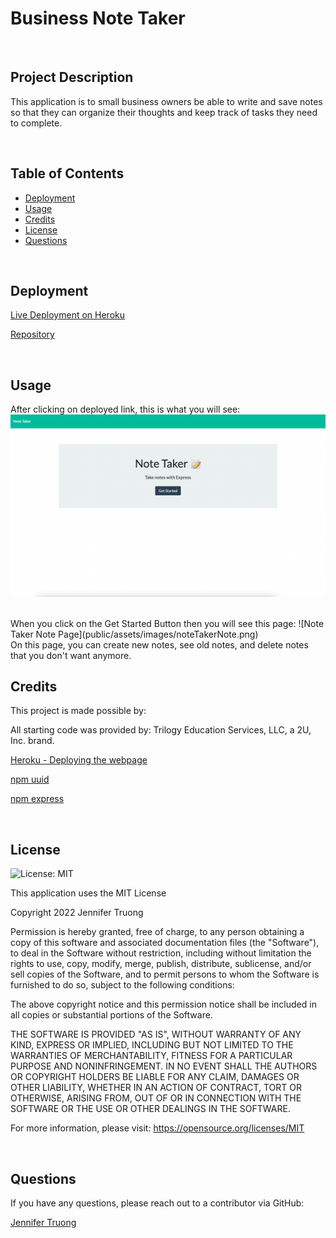# Business Note Taker

<br/>

## Project Description

This application is to small business owners be able to write and save notes so that they can organize their thoughts and keep track of tasks they need to complete.

<br/>

## Table of Contents
- [Deployment](#installation)
- [Usage](#usage)
- [Credits](#credits)
- [License](#license)
- [Questions](#questions)

<br/>

## Deployment
  
[Live Deployment on Heroku](https://immense-reaches-19218.herokuapp.com/)


[Repository](https://github.com/jentruong09/businessNoteTaker)



<br/>

## Usage

After clicking on deployed link, this is what you will see:
![Note Taker Home Page](public/assets/images/noteTakerHome.png)

<br>
When you click on the Get Started Button then you will see this page:
![Note Taker Note Page](public/assets/images/noteTakerNote.png)

<br/>
On this page, you can create new notes, see old notes, and delete notes that you don't want anymore.
<br/>

## Credits
This project is made possible by:

All starting code was provided by: Trilogy Education Services, LLC, a 2U, Inc. brand.

[Heroku - Deploying the webpage](https://trailhead.salesforce.com/en/content/learn/trails/heroku_enterprise)

[npm uuid](https://www.npmjs.com/package/uuid)

[npm express](https://www.npmjs.com/package/express)

<br/>

## License 
![License: MIT](https://img.shields.io/badge/License-MIT-yellow.svg)
  
This application uses the MIT License

Copyright 2022 Jennifer Truong

Permission is hereby granted, free of charge, to any person obtaining a copy of this software and associated documentation files (the "Software"), to deal in the Software without restriction, including without limitation the rights to use, copy, modify, merge, publish, distribute, sublicense, and/or sell copies of the Software, and to permit persons to whom the Software is furnished to do so, subject to the following conditions:

The above copyright notice and this permission notice shall be included in all copies or substantial portions of the Software.

THE SOFTWARE IS PROVIDED "AS IS", WITHOUT WARRANTY OF ANY KIND, EXPRESS OR IMPLIED, INCLUDING BUT NOT LIMITED TO THE WARRANTIES OF MERCHANTABILITY, FITNESS FOR A PARTICULAR PURPOSE AND NONINFRINGEMENT. IN NO EVENT SHALL THE AUTHORS OR COPYRIGHT HOLDERS BE LIABLE FOR ANY CLAIM, DAMAGES OR OTHER LIABILITY, WHETHER IN AN ACTION OF CONTRACT, TORT OR OTHERWISE, ARISING FROM, OUT OF OR IN CONNECTION WITH THE SOFTWARE OR THE USE OR OTHER DEALINGS IN THE SOFTWARE.

For more information, please visit: https://opensource.org/licenses/MIT

<br/>


## Questions
If you have any questions, please reach out to a contributor via GitHub:

[Jennifer Truong](https://github.com/jentruong09)